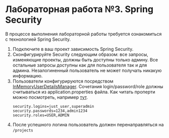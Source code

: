 # Лабораторная работа №3. Spring Security
В процессе выполнения лабораторной работы требуется ознакомиться с технологией Spring Security.
1. Подключите в ваш проект зависимость Spring Security.
2. Сконфигурируйте Security следующим образом: все запросы, изменяющие проекты, должны быть доступны только админу. Все остальные запросы доступны как для пользователя так и для админа. Незалогиненный пользователь не может получать никакую информацию.
3. Пользователи конфигурируются посредством [InMemoryUserDetailsManager](https://docs.spring.io/spring-security/site/docs/4.2.x/apidocs/org/springframework/security/provisioning/InMemoryUserDetailsManager.html). 
   Сочетания login/password/role должны считываться из application.properties файла. Как читать проперти можно посмотреть, например [тут](https://gustavopeiretti.com/spring-boot-value-annotation/).
   ```
   security.logins=just_user,superadmin
   security.passwords=1234,admin1234
   security.roles=USER,ADMIN
   ```
4. После успешного логина пользователь должен перенаправляться на `/projects`
